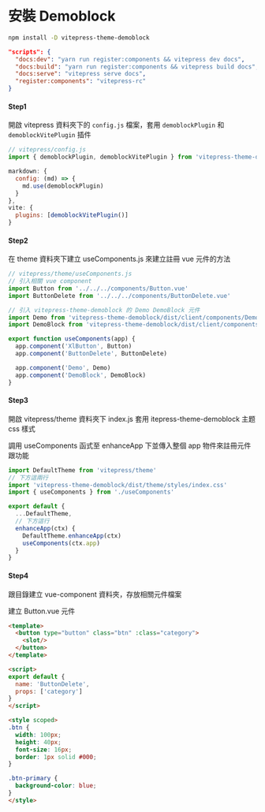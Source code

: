 # 安裝 Demoblock

```bash
npm install -D vitepress-theme-demoblock
```

```json
"scripts": {
  "docs:dev": "yarn run register:components && vitepress dev docs",
  "docs:build": "yarn run register:components && vitepress build docs",
  "docs:serve": "vitepress serve docs",
  "register:components": "vitepress-rc"
}
```

#### Step1

開啟 vitepress 資料夾下的 `config.js` 檔案，套用 `demoblockPlugin` 和 `demoblockVitePlugin` 插件


```js
// vitepress/config.js
import { demoblockPlugin, demoblockVitePlugin } from 'vitepress-theme-demoblock'

markdown: {
  config: (md) => {
    md.use(demoblockPlugin)
  }
},
vite: {
  plugins: [demoblockVitePlugin()]
}
```

#### Step2

在 theme 資料夾下建立 useComponents.js 來建立註冊 vue 元件的方法

```js
// vitepress/theme/useComponents.js
// 引入相關 vue component
import Button from '../../../components/Button.vue'
import ButtonDelete from '../../../components/ButtonDelete.vue'

// 引入 vitepress-theme-demoblock 的 Demo DemoBlock 元件
import Demo from 'vitepress-theme-demoblock/dist/client/components/Demo.vue'
import DemoBlock from 'vitepress-theme-demoblock/dist/client/components/DemoBlock.vue'

export function useComponents(app) {
  app.component('XlButton', Button)
  app.component('ButtonDelete', ButtonDelete)

  app.component('Demo', Demo)
  app.component('DemoBlock', DemoBlock)
}

```


#### Step3

開啟 vitepress/theme 資料夾下 index.js 套用 itepress-theme-demoblock 主题 css 樣式

調用 useComponents 函式至 enhanceApp 下並傳入整個 app 物件來註冊元件跟功能

```js
import DefaultTheme from 'vitepress/theme'
// 下方這兩行
import 'vitepress-theme-demoblock/dist/theme/styles/index.css'
import { useComponents } from './useComponents'

export default {
  ...DefaultTheme,
  // 下方這行
  enhanceApp(ctx) {
    DefaultTheme.enhanceApp(ctx)
    useComponents(ctx.app)
  }
}
```

#### Step4

跟目錄建立 vue-component 資料夾，存放相關元件檔案

建立 Button.vue 元件

```html
<template>
  <button type="button" class="btn" :class="category">
    <slot/>
  </button>
</template>

<script>
export default {
  name: 'ButtonDelete',
  props: ['category']
}
</script>

<style scoped>
.btn {
  width: 100px;
  height: 40px;
  font-size: 16px;
  border: 1px solid #000;
}

.btn-primary {
  background-color: blue;
}
</style>
```



